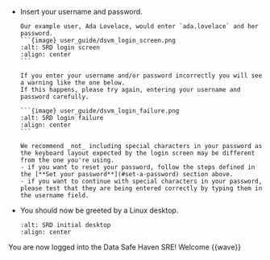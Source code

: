 - Insert your username and password.

  ````{note}
  Our example user, Ada Lovelace, would enter `ada.lovelace` and her password.
  ```{image} user_guide/dsvm_login_screen.png
  :alt: SRD login screen
  :align: center
  ```
  ````

  ````{error}
  If you enter your username and/or password incorrectly you will see a warning like the one below.
  If this happens, please try again, entering your username and password carefully.

  ```{image} user_guide/dsvm_login_failure.png
  :alt: SRD login failure
  :align: center
  ```
  ````

  ```{caution}
  We recommend _not_ including special characters in your password as the keyboard layout expected by the login screen may be different from the one you're using.
  - if you want to reset your password, follow the steps defined in the [**Set your password**](#set-a-password) section above.
  - if you want to continue with special characters in your password, please test that they are being entered correctly by typing them in the username field.
  ```

- You should now be greeted by a Linux desktop.

  ```{image} user_guide/dsvm_desktop_initial.png
  :alt: SRD initial desktop
  :align: center
  ```

You are now logged into the Data Safe Haven SRE!
Welcome {{wave}}
